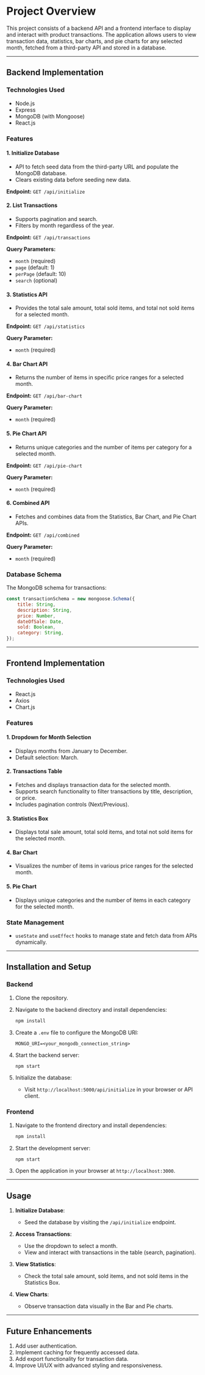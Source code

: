 # Project Overview

This project consists of a backend API and a frontend interface to display and interact with product transactions. The application allows users to view transaction data, statistics, bar charts, and pie charts for any selected month, fetched from a third-party API and stored in a database.

---

## Backend Implementation

### Technologies Used

- Node.js
- Express
- MongoDB (with Mongoose)
- React.js

### Features

#### 1. Initialize Database

- API to fetch seed data from the third-party URL and populate the MongoDB database.
- Clears existing data before seeding new data.

**Endpoint:** `GET /api/initialize`

#### 2. List Transactions

- Supports pagination and search.
- Filters by month regardless of the year.

**Endpoint:** `GET /api/transactions`

**Query Parameters:**

- `month` (required)
- `page` (default: 1)
- `perPage` (default: 10)
- `search` (optional)

#### 3. Statistics API

- Provides the total sale amount, total sold items, and total not sold items for a selected month.

**Endpoint:** `GET /api/statistics`

**Query Parameter:**

- `month` (required)

#### 4. Bar Chart API

- Returns the number of items in specific price ranges for a selected month.

**Endpoint:** `GET /api/bar-chart`

**Query Parameter:**

- `month` (required)

#### 5. Pie Chart API

- Returns unique categories and the number of items per category for a selected month.

**Endpoint:** `GET /api/pie-chart`

**Query Parameter:**

- `month` (required)

#### 6. Combined API

- Fetches and combines data from the Statistics, Bar Chart, and Pie Chart APIs.

**Endpoint:** `GET /api/combined`

**Query Parameter:**

- `month` (required)

### Database Schema

The MongoDB schema for transactions:

```javascript
const transactionSchema = new mongoose.Schema({
    title: String,
    description: String,
    price: Number,
    dateOfSale: Date,
    sold: Boolean,
    category: String,
});
```

---

## Frontend Implementation

### Technologies Used

- React.js
- Axios
- Chart.js

### Features

#### 1. Dropdown for Month Selection

- Displays months from January to December.
- Default selection: March.

#### 2. Transactions Table

- Fetches and displays transaction data for the selected month.
- Supports search functionality to filter transactions by title, description, or price.
- Includes pagination controls (Next/Previous).

#### 3. Statistics Box

- Displays total sale amount, total sold items, and total not sold items for the selected month.

#### 4. Bar Chart

- Visualizes the number of items in various price ranges for the selected month.

#### 5. Pie Chart

- Displays unique categories and the number of items in each category for the selected month.

### State Management

- `useState` and `useEffect` hooks to manage state and fetch data from APIs dynamically.

---

## Installation and Setup

### Backend

1. Clone the repository.
2. Navigate to the backend directory and install dependencies:

   ```bash
   npm install
   ```

3. Create a `.env` file to configure the MongoDB URI:

   ```env
   MONGO_URI=<your_mongodb_connection_string>
   ```

4. Start the backend server:

   ```bash
   npm start
   ```

5. Initialize the database:

   - Visit `http://localhost:5000/api/initialize` in your browser or API client.

### Frontend

1. Navigate to the frontend directory and install dependencies:

   ```bash
   npm install
   ```

2. Start the development server:

   ```bash
   npm start
   ```

3. Open the application in your browser at `http://localhost:3000`.

---

## Usage

1. **Initialize Database**:

   - Seed the database by visiting the `/api/initialize` endpoint.

2. **Access Transactions**:

   - Use the dropdown to select a month.
   - View and interact with transactions in the table (search, pagination).

3. **View Statistics**:

   - Check the total sale amount, sold items, and not sold items in the Statistics Box.

4. **View Charts**:

   - Observe transaction data visually in the Bar and Pie charts.

---

## Future Enhancements

1. Add user authentication.
2. Implement caching for frequently accessed data.
3. Add export functionality for transaction data.
4. Improve UI/UX with advanced styling and responsiveness.

